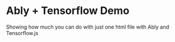 # Ably + Tensorflow Demo

Showing how much you can do with just one html file with Ably and Tensorflow.js
